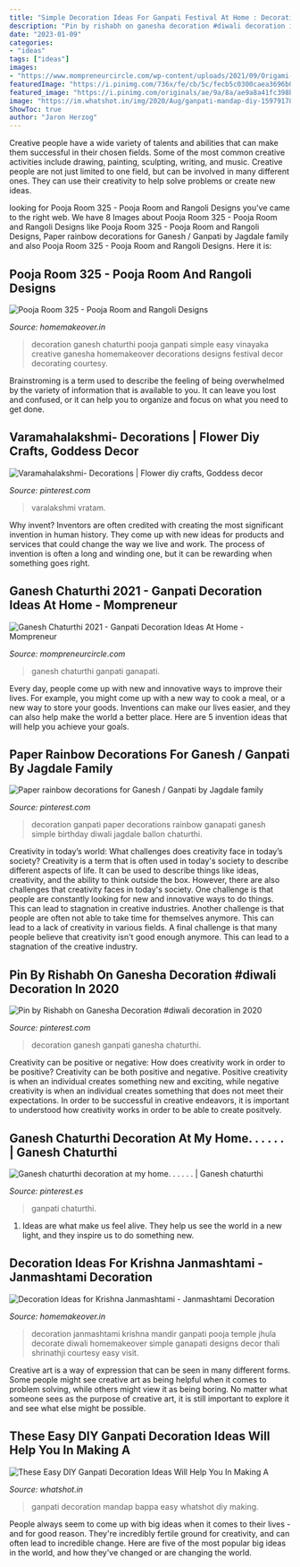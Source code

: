 ```yaml
---
title: "Simple Decoration Ideas For Ganpati Festival At Home : Decoration Janmashtami Krishna Mandir Ganpati Pooja Temple Jhula Decorate Diwali Homemakeover Simple Ganapati Designs Decor Thali Shrinathji Courtesy Easy Visit"
description: "Pin by rishabh on ganesha decoration #diwali decoration in 2020"
date: "2023-01-09"
categories:
- "ideas"
tags: ["ideas"]
images:
- "https://www.mompreneurcircle.com/wp-content/uploads/2021/09/Origami-sheets-for-decoration-in-Ganesh-Chaturthi.jpg"
featuredImage: "https://i.pinimg.com/736x/fe/cb/5c/fecb5c0300caea3696b0519595abe8cb.jpg"
featured_image: "https://i.pinimg.com/originals/ae/9a/8a/ae9a8a41fc398baa96bb1a2a8d3111d2.jpg"
image: "https://im.whatshot.in/img/2020/Aug/ganpati-mandap-diy-1597917810.jpg?wm=1&amp;w=1200&amp;h=630&amp;cc=1"
ShowToc: true
author: "Jaron Herzog"
---
```



Creative people have a wide variety of talents and abilities that can make them successful in their chosen fields. Some of the most common creative activities include drawing, painting, sculpting, writing, and music. Creative people are not just limited to one field, but can be involved in many different ones. They can use their creativity to help solve problems or create new ideas.

	

		
looking for Pooja Room 325 - Pooja Room and Rangoli Designs you've came to the right web. We have 8 Images about Pooja Room 325 - Pooja Room and Rangoli Designs like Pooja Room 325 - Pooja Room and Rangoli Designs, Paper rainbow decorations for Ganesh / Ganpati by Jagdale family and also Pooja Room 325 - Pooja Room and Rangoli Designs. Here it is:
		
    
## Pooja Room 325 - Pooja Room And Rangoli Designs

<img loading=lazy src="https://homemakeover.in/wp-content/uploads/$wblob/2999/Pooja-Room-325.jpg" onerror="this.onerror=null;this.src='https://tse2.mm.bing.net/th?id=OIP.YeOvlCwr3AyYmKw5jE82WAHaKI&amp;pid=15.1';" alt="Pooja Room 325 - Pooja Room and Rangoli Designs">

_Source: homemakeover.in_

>decoration ganesh chaturthi pooja ganpati simple easy vinayaka creative ganesha homemakeover decorations designs festival decor decorating courtesy. 

	

Brainstroming is a term used to describe the feeling of being overwhelmed by the variety of information that is available to you. It can leave you lost and confused, or it can help you to organize and focus on what you need to get done.

    
## Varamahalakshmi- Decorations | Flower Diy Crafts, Goddess Decor

<img loading=lazy src="https://i.pinimg.com/736x/fe/cb/5c/fecb5c0300caea3696b0519595abe8cb.jpg" onerror="this.onerror=null;this.src='https://tse2.mm.bing.net/th?id=OIP.GPWMgMBksH2ek0FXj0fuzgHaH4&amp;pid=15.1';" alt="Varamahalakshmi- Decorations | Flower diy crafts, Goddess decor">

_Source: pinterest.com_

>varalakshmi vratam. 

	

Why invent?
Inventors are often credited with creating the most significant invention in human history. They come up with new ideas for products and services that could change the way we live and work. The process of invention is often a long and winding one, but it can be rewarding when something goes right.

    
## Ganesh Chaturthi 2021 - Ganpati Decoration Ideas At Home - Mompreneur

<img loading=lazy src="https://www.mompreneurcircle.com/wp-content/uploads/2021/09/Origami-sheets-for-decoration-in-Ganesh-Chaturthi.jpg" onerror="this.onerror=null;this.src='https://tse2.mm.bing.net/th?id=OIP.9FJfdMVDkmckDZsfJo5MTwHaEK&amp;pid=15.1';" alt="Ganesh Chaturthi 2021 - Ganpati Decoration Ideas At Home - Mompreneur">

_Source: mompreneurcircle.com_

>ganesh chaturthi ganpati ganapati. 

	

Every day, people come up with new and innovative ways to improve their lives. For example, you might come up with a new way to cook a meal, or a new way to store your goods. Inventions can make our lives easier, and they can also help make the world a better place. Here are 5 invention ideas that will help you achieve your goals.

    
## Paper Rainbow Decorations For Ganesh / Ganpati By Jagdale Family

<img loading=lazy src="https://i.pinimg.com/originals/ae/9a/8a/ae9a8a41fc398baa96bb1a2a8d3111d2.jpg" onerror="this.onerror=null;this.src='https://tse1.mm.bing.net/th?id=OIP.G9y-CXeIvLczUo3raEb2DQHaNK&amp;pid=15.1';" alt="Paper rainbow decorations for Ganesh / Ganpati by Jagdale family">

_Source: pinterest.com_

>decoration ganpati paper decorations rainbow ganapati ganesh simple birthday diwali jagdale ballon chaturthi. 

	

Creativity in today’s world: What challenges does creativity face in today’s society?
Creativity is a term that is often used in today's society to describe different aspects of life. It can be used to describe things like ideas, creativity, and the ability to think outside the box. However, there are also challenges that creativity faces in today's society. One challenge is that people are constantly looking for new and innovative ways to do things. This can lead to stagnation in creative industries. Another challenge is that people are often not able to take time for themselves anymore. This can lead to a lack of creativity in various fields. A final challenge is that many people believe that creativity isn't good enough anymore. This can lead to a stagnation of the creative industry.

    
## Pin By Rishabh On Ganesha Decoration #diwali Decoration In 2020

<img loading=lazy src="https://i.pinimg.com/736x/d7/07/dc/d707dcba0580778bf64e98be584f0afb.jpg" onerror="this.onerror=null;this.src='https://tse2.mm.bing.net/th?id=OIP.7q8pcWqjMxIOicNRra4rOQHaKq&amp;pid=15.1';" alt="Pin by Rishabh on Ganesha Decoration #diwali decoration in 2020">

_Source: pinterest.com_

>decoration ganesh ganpati ganesha chaturthi. 

	

Creativity can be positive or negative: How does creativity work in order to be positive?
Creativity can be both positive and negative. Positive creativity is when an individual creates something new and exciting, while negative creativity is when an individual creates something that does not meet their expectations. In order to be successful in creative endeavors, it is important to understood how creativity works in order to be able to create positvely.

    
## Ganesh Chaturthi Decoration At My Home. . . . . . | Ganesh Chaturthi

<img loading=lazy src="https://i.pinimg.com/originals/ca/de/ca/cadeca74c5930d0b7af6f208ecbdbda9.jpg" onerror="this.onerror=null;this.src='https://tse2.mm.bing.net/th?id=OIP.WfzqdAw61Hk6AJ5_Sj0cDQHaJ4&amp;pid=15.1';" alt="Ganesh chaturthi decoration at my home. . . . . . | Ganesh chaturthi">

_Source: pinterest.es_

>ganpati chaturthi. 

	

1. Ideas are what make us feel alive. They help us see the world in a new light, and they inspire us to do something new.

    
## Decoration Ideas For Krishna Janmashtami - Janmashtami Decoration

<img loading=lazy src="http://www.homemakeover.in/wp-content/uploads/2016/08/Pooja-Room-239.jpg" onerror="this.onerror=null;this.src='https://tse2.mm.bing.net/th?id=OIP.SsRacXnAfsYBGw9zR5i34QHaF0&amp;pid=15.1';" alt="Decoration Ideas for Krishna Janmashtami - Janmashtami Decoration">

_Source: homemakeover.in_

>decoration janmashtami krishna mandir ganpati pooja temple jhula decorate diwali homemakeover simple ganapati designs decor thali shrinathji courtesy easy visit. 

	

Creative art is a way of expression that can be seen in many different forms. Some people might see creative art as being helpful when it comes to problem solving, while others might view it as being boring. No matter what someone sees as the purpose of creative art, it is still important to explore it and see what else might be possible.

    
## These Easy DIY Ganpati Decoration Ideas Will Help You In Making A

<img loading=lazy src="https://im.whatshot.in/img/2020/Aug/ganpati-mandap-diy-1597917810.jpg?wm=1&amp;w=1200&amp;h=630&amp;cc=1" onerror="this.onerror=null;this.src='https://tse1.mm.bing.net/th?id=OIP.A2K3VGDRCU1VFizfkbxpcQHaD4&amp;pid=15.1';" alt="These Easy DIY Ganpati Decoration Ideas Will Help You In Making A">

_Source: whatshot.in_

>ganpati decoration mandap bappa easy whatshot diy making. 

	

People always seem to come up with big ideas when it comes to their lives - and for good reason. They're incredibly fertile ground for creativity, and can often lead to incredible change. Here are five of the most popular big ideas in the world, and how they've changed or are changing the world.

